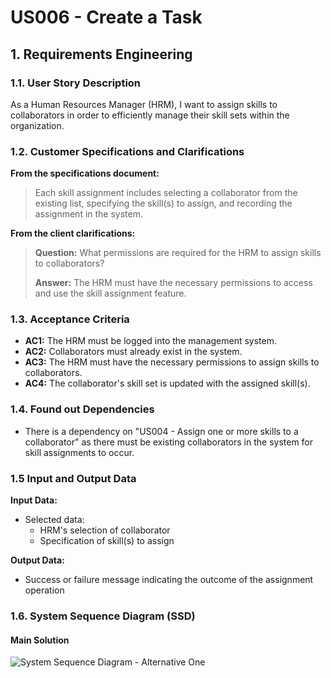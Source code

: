 # US006 - Create a Task 


## 1. Requirements Engineering

### 1.1. User Story Description

As a Human Resources Manager (HRM), I want to assign skills to collaborators in order to efficiently manage their skill sets within the organization.

### 1.2. Customer Specifications and Clarifications 

**From the specifications document:**

>	Each skill assignment includes selecting a collaborator from the existing list, specifying the skill(s) to assign, and recording the assignment in the system.

**From the client clarifications:**

> **Question:** What permissions are required for the HRM to assign skills to collaborators?
>
> **Answer:** The HRM must have the necessary permissions to access and use the skill assignment feature.

### 1.3. Acceptance Criteria

* **AC1:** The HRM must be logged into the management system.
* **AC2:** Collaborators must already exist in the system.
* **AC3:** The HRM must have the necessary permissions to assign skills to collaborators.
* **AC4:** The collaborator's skill set is updated with the assigned skill(s).

### 1.4. Found out Dependencies

* There is a dependency on "US004 - Assign one or more skills to a collaborator" as there must be existing collaborators in the system for skill assignments to occur.

### 1.5 Input and Output Data

**Input Data:**

* Selected data:
    * HRM's selection of collaborator
    * Specification of skill(s) to assign

**Output Data:**

* Success or failure message indicating the outcome of the assignment operation


### 1.6. System Sequence Diagram (SSD)


#### Main Solution

![System Sequence Diagram - Alternative One](svg/us006-system-sequence-diagram-alternative-one.svg)
